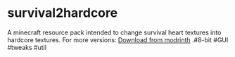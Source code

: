 # survival2hardcore
A minecraft resource pack intended to change survival heart textures into hardcore textures.
For more versions: [Download from modrinth](https://modrinth.com/resourcepack/survival2hardcore)
.#8-bit #GUI #tweaks #util
